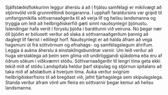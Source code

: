 Sjálfstæðisflokkurinn leggur áherslu á að í frjálsu samfélagi er mikilvægt að stjórnvöld virði grunnréttindi borgaranna. Í upphafi faraldursins var gripið til umfangsmikilla sóttvarnaaðgerða til að verja líf og heilsu landsmanna og tryggja um leið að heilbrigðiskerfið gæti sinnt nauðsynlegri þjónustu. Íslendingar hafa verið í forystu þjóða í baráttunni við veiruna. Nú þegar nær öll þjóðin er bólusett verður að slaka á sóttvarnaaðgerðum þannig að daglegt líf færist í eðlilegt horf. Nauðsynlegt er að halda áfram að vega hagsmuni út frá sóttvörnum og efnahags- og samfélagslegum áhrifum. Leggja á aukna áherslu á einstaklingsbundnar varnir. Um leið verður að huga sérstaklega að þeim sem glíma við undirliggjandi sjúkdóma eða eru af öðrum sökum í viðkvæmri stöðu. Sóttvarnaaðgerðir til lengri tíma geta ekki tekið mið af stöðu Landspítala heldur þarf skipulag og stjórnun spítalans að taka mið af aðstæðum á hverjum tíma. Auka verður svigrúm heilbrigðiskerfisins til að bregðast við, jafnt fjárhagslega sem skipulagslega. Standa verður áfram vörð um fleira en sóttvarnir þegar kemur að heilsu landsmanna.